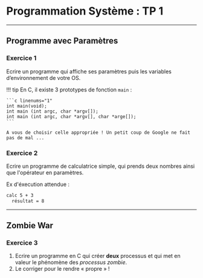 # Programmation Système : TP 1

---

## Programme avec Paramètres

### Exercice 1

Ecrire un programme qui affiche ses paramètres puis les variables d’environnement de votre OS.

!!! tip
    En C, il existe 3 prototypes de fonction ``main`` : 
    
    ```c linenums="1"
    int main(void);
    int main (int argc, char *argv[]);
    int main (int argc, char *argv[], char *arge[]);
    ```
    
    A vous de choisir celle appropriée ! Un petit coup de Google ne fait pas de mal ...
    
### Exercice 2

Ecrire un programme de calculatrice simple, qui prends deux nombres ainsi que l'opérateur en paramètres.

Ex d'éxecution attendue : 
   
```bash linenums="1"
calc 5 + 3 
  résultat = 8
```

---

## Zombie War

### Exercice 3

1. Ecrire un programme en C qui créer **deux** processus et qui met en valeur le phénomène des *processus zombie*.
1. Le corriger pour le rendre « propre » !
